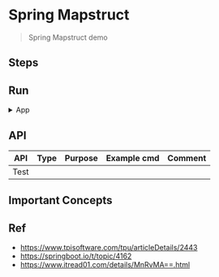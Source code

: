 # Spring Mapstruct
> Spring Mapstruct demo


## Steps


## Run

<details>
<summary>App</summary>

```bash
#---------------------------
# Run app
#---------------------------

# build
mvn package

# run
java -jar <built_jar>
```

</details>

## API

| API | Type | Purpose | Example cmd | Comment|
| ----- | -------- | ---- | ----- | ---- |
| Test |  | | |



## Important Concepts

## Ref
- https://www.tpisoftware.com/tpu/articleDetails/2443
- https://springboot.io/t/topic/4162
- https://www.itread01.com/details/MnRvMA==.html
